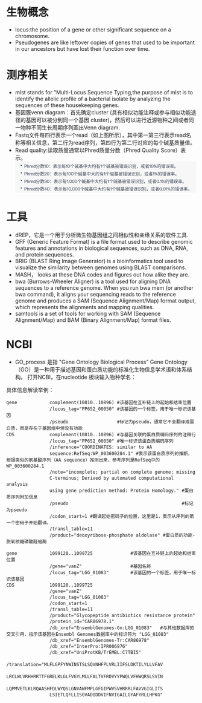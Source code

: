 # 生物概念
- locus:the position of a gene or other significant sequence on a chromosome.
- Pseudogenes are like leftover copies of genes that used to be important in our ancestors but have lost their function over time.
# 测序相关
- mlst stands for "Multi-Locus Sequence Typing,the purpose of mlst is to identify the allelic profile of a bacterial isolate by analyzing the sequences of these housekeeping genes. 
- 基因簇venn diagram：首先确定cluster (具有相似功能注释或参与相似功能途径的基因可以被分到同一个基因 cluster)，然后可以进行近源物种之间或者同一物种不同生长周期序列画出Venn diagram.
- Fastq文件每四行表示一个read（如上图所示），其中第一第三行表示read名称等相关信息，第二行为read序列，第四行为第二行对应的每个碱基质量值。
- Read quality:读取质量通常以Phred质量分数（Phred Quality Score）表示。  
![Alt text](image.png)

# 工具
- dREP，它是一个用于分析微生物基因组之间相似性和亲缘关系的软件工具.
- GFF (Generic Feature Format) is a file format used to describe genomic features and annotations in biological sequences, such as DNA, RNA, and protein sequences. 
- BRIG (BLAST Ring Image Generator) is a bioinformatics tool used to visualize the similarity between genomes using BLAST comparisons.
- MASH， looks at these DNA codes and figures out how alike they are.
- bwa (Burrows-Wheeler Aligner) is a tool used for aligning DNA sequences to a reference genome. When you run bwa mem (or another bwa command), it aligns your sequencing reads to the
reference genome and produces a SAM (Sequence Alignment/Map) format output, which represents the alignments and mapping qualities.
- samtools is a set of tools for working with SAM (Sequence Alignment/Map) and BAM (Binary Alignment/Map) format files.

# NCBI
- GO_process 是指 "Gene Ontology Biological Process"
Gene Ontology（GO）是一种用于描述基因和蛋白质功能的标准化生物信息学术语和体系结构。
打开NCBI，在nucleotide 板块输入物种学名：

具体信息解读举例：
```
gene            complement(10810..10896) #该基因在互补链上的起始和结束位置
                /locus_tag="PP652_00050" #该基因的一个标签，用于唯一标识该基因
                /pseudo                  #标记为pseudo，通常它不会翻译成蛋白质，而是存在于基因组中但没有功能
CDS             complement(10810..10896) #与基因关联的蛋白质编码序列的注释行
                /locus_tag="PP652_00050" #唯一标识该蛋白质编码序列
                /inference="COORDINATES: similar to AA
                sequence:RefSeq:WP_003600284.1" #表示该蛋白质序列的推断，根据类似的氨基酸序列（AA sequence）推测出来，参考序列是RefSeq中的WP_003600284.1
                /note="incomplete; partial on complete genome; missing
                C-terminus; Derived by automated computational analysis
                using gene prediction method: Protein Homology." #蛋白质序列附加信息
                /pseudo                                          #标记为pseudo
                /codon_start=1 #翻译起始密码子的位置，这里是1，表示从序列的第一个密码子开始翻译。
                /transl_table=11
                /product="deoxyribose-phosphate aldolase" #蛋白质的功能-脱氧核糖磷酸醛缩酶
```

```
gene            1099120..1099725              #该基因在互补链上的起始和结束位置
                /gene="vanZ"                  #基因名称
                /locus_tag="LGG_01083"        #该基因的一个标签，用于唯一标识该基因
CDS             1099120..1099725
                /gene="vanZ"
                /locus_tag="LGG_01083"
                /codon_start=1
                /transl_table=11
                /product="Glycopeptide antibiotics resistance protein"
                /protein_id="CAR86978.1" 
                /db_xref="EnsemblGenomes-Gn:LGG_01083"   #与其他数据库的交叉引用，指示该基因在Ensembl Genomes数据库中的标识符为 "LGG_01083"
                /db_xref="EnsemblGenomes-Tr:CAR86978"
                /db_xref="InterPro:IPR006976"
                /db_xref="UniProtKB/TrEMBL:C7TBI5"
                /translation="MLFLGPFYNWINSTSLSQVNHFPLVRLIIFSLDKTILYLLVFAV
                LRCLWLVRHHRRTTFGRELKLGLFVGYLMLLFALTVFRDVYYPWQLVFHWQRSLSVIN
                LQPMVETLKLRQAASHFDLWYQSLGNVAWFMPLGFGIPWVSVHRRRLFAVVGIGLITS
                LSIETLQFLLISGVADIDDVIFNVIGAILGYAFYRLLHPKG"
```


